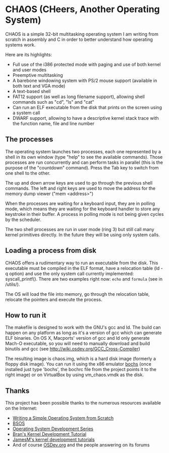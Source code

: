 # CHAOS (CHeers, Another Operating System)

CHAOS is a simple 32-bit multitasking operating system I am writing from scratch in assembly and C in order to better understand how operating systems work.

Here are its highlights:

- Full use of the i386 protected mode with paging and use of both kernel and user modes
- Preemptive multitasking
- A barebone windowing system with PS/2 mouse support (available in both text and VGA mode)
- A text-based shell
- FAT12 support (as well as long filename support), allowing shell commands such as "cd", "ls" and "cat"
- Can run an ELF executable from the disk that prints on the screen using a system call
- DWARF support, allowing to have a descriptive kernel stack trace with the function name, file and line number

## The processes

The operating system launches two processes, each one represented by a shell in its own window (type "help" to see the available commands). Those processes are run concurrently and can perform tasks in parallel (this is the purpose of the "countdown" command). Press the Tab key to switch from one shell to the other.

The up and down arrow keys are used to go through the previous shell commands. The left and right keys are used to move the address for the memory dump viewer ("mem &lt;address&gt;")

When the processes are waiting for a keyboard input, they are in polling mode, which means they are waiting for the keyboard handler to store any keystroke in their buffer. A process in polling mode is not being given cycles by the scheduler.

The two shell processes are run in user mode (ring 3) but still call many kernel primitives directly. In the future they will be using only system calls.

## Loading a process from disk

CHAOS offers a rudimentary way to run an executable from the disk. This executable must be compiled in the ELF format, have a relocation table (ld -q option) and use the only system call currently implemented: syscall_printf(). There are two examples right now: `echo` and `formula` (see in /utils/).

The OS will load the file into memory, go through the relocation table, relocate the pointers and execute the process.

## How to run it

The makefile is designed to work with the GNU's gcc and ld. The build can happen on any platform as long as it's a version of gcc which can generate ELF binaries. On OS X, Macports' version of gcc and ld only generate Mach-O executable, so you will need to manually download and build binutils and gcc (see http://wiki.osdev.org/GCC_Cross-Compiler)

The resulting image is chaos.img, which is a hard disk image (formerly a floppy disk image). You can run it using the x86 emulator [bochs](http://bochs.sourceforge.net/) (once installed just type 'bochs', the bochrc file from the project points it to the right image) or on VirtualBox by using vm_chaos.vmdk as the disk.

## Thanks

This project has been possible thanks to the numerous resources available on the Internet:

- [Writing a Simple Operating System from Scratch](https://www.cs.bham.ac.uk/~exr/lectures/opsys/10_11/lectures/os-dev.pdf)
- [BSOS](https://github.com/aplabs/bsos)
- [Operating System Development Series](http://www.brokenthorn.com/Resources/OSDevIndex.html)
- [Bran's Kernel Development Tutorial](http://www.osdever.net/bkerndev/Docs/intro.htm)
- [JamesM's kernel development tutorials](http://www.jamesmolloy.co.uk/tutorial_html/)
- And of course [OSDev.org](http://wiki.osdev.org/Main_Page) and the people answering on its forums
